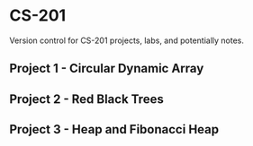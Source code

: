 # CS-201
Version control for CS-201 projects, labs, and potentially notes.

## Project 1 - Circular Dynamic Array

## Project 2 - Red Black Trees

## Project 3 - Heap and Fibonacci Heap
